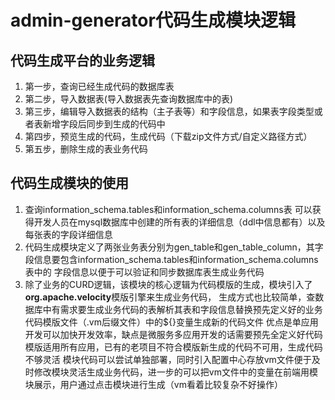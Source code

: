 # admin-generator代码生成模块逻辑

## 代码生成平台的业务逻辑
1. 第一步，查询已经生成代码的数据库表
2. 第二步，导入数据表(导入数据表先查询数据库中的表)
3. 第三步，编辑导入数据表的结构（主子表等）和字段信息，如果表字段类型或者表新增字段后同步到生成的代码中
4. 第四步，预览生成的代码，生成代码（下载zip文件方式/自定义路径方式）
5. 第五步，删除生成的表业务代码


## 代码生成模块的使用
1. 查询information_schema.tables和information_schema.columns表
   可以获得开发人员在mysql数据库中创建的所有表的详细信息（ddl中信息都有）以及每张表的字段详细信息
2. 代码生成模块定义了两张业务表分别为gen_table和gen_table_column，其字段信息要包含information_schema.tables和information_schema.columns表中的
   字段信息以便于可以验证和同步数据库表生成业务代码
3. 除了业务的CURD逻辑，该模块的核心逻辑为代码模版的生成，模块引入了**org.apache.velocity**模版引擎来生成业务代码，
   生成方式也比较简单，查数据库中有需求要生成业务代码的表解析其表和字段信息替换预先定义好的业务代码模版文件（.vm后缀文件）中的${}变量生成新的代码文件
   优点是单应用开发可以加快开发效率，缺点是微服务多应用开发的话需要预先全定义好代码模版适用所有应用，已有的老项目不符合模版新生成的代码不可用，生成代码不够灵活
   模块代码可以尝试单独部署，同时引入配置中心存放vm文件便于及时修改模块灵活生成业务代码，进一步的可以把vm文件中的变量在前端用模块展示，用户通过点击模块进行生成（vm看着比较复杂不好操作）
